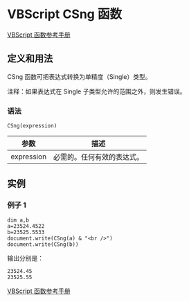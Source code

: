 # VBScript CSng 函数

[VBScript 函数参考手册](/vbscript/vbscript_ref_functions.asp "VBScript 函数")

## 定义和用法

CSng 函数可把表达式转换为单精度（Single）类型。

注释：如果表达式在 Single 子类型允许的范围之外，则发生错误。

### 语法

```
CSng(expression)
```

| 参数 | 描述 |
| --- | --- |
| expression | 必需的。任何有效的表达式。 |

## 实例

### 例子 1

```
dim a,b
a=23524.4522
b=23525.5533
document.write(CSng(a) & "<br />")
document.write(CSng(b))
```

输出分别是：

```
23524.45
23525.55
```

[VBScript 函数参考手册](/vbscript/vbscript_ref_functions.asp "VBScript 函数")

